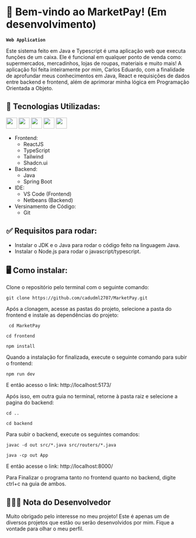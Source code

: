# 🛒 Bem-vindo ao MarketPay! (Em desenvolvimento)

**`Web Application`**

Este sistema feito em Java e Typescript é uma aplicação web que executa funções de um caixa. Ele é funcional em qualquer ponto de venda como: supermercados, mercadinhos, lojas de roupas, materiais e muito mais! A aplicação foi feita inteiramente por mim, Carlos Eduardo, com a finalidade de aprofundar meus conhecimentos em Java, React e requisições de dados entre backend e frontend, além de aprimorar minha lógica em Programação Orientada a Objeto.

## 🤖 Tecnologias Utilizadas:

<img width="30" src="https://cdn.jsdelivr.net/gh/devicons/devicon@latest/icons/react/react-original.svg" /> <img width="30" src="https://cdn.jsdelivr.net/gh/devicons/devicon@latest/icons/typescript/typescript-original.svg" /> <img width="30" src="https://cdn.jsdelivr.net/gh/devicons/devicon@latest/icons/java/java-original.svg" /> <img width="30" src="https://cdn.jsdelivr.net/gh/devicons/devicon@latest/icons/vscode/vscode-original.svg" /> <img width="30" src="https://cdn.jsdelivr.net/gh/devicons/devicon@latest/icons/git/git-original.svg" />

* Frontend:
  * ReactJS
  * TypeScript
  * Tailwind
  * Shadcn.ui
* Backend:
  * Java
  * Spring Boot
* IDE:
  * VS Code (Frontend)
  * Netbeans (Backend)
* Versinamento de Código:
  * Git

## ✅ Requisitos para rodar:

* Instalar o JDK e o Java para rodar o código feito na linguagem Java.
* Instalar o Node.js para rodar o javascript/typescript.

## 🖥️ Como instalar:

Clone o repositório pelo terminal com o seguinte comando: 
```
git clone https://github.com/cadudml2707/MarketPay.git
```

Após a clonagem, acesse as pastas do projeto, selecione a pasta do frontend e instale as dependências do projeto:
```
 cd MarketPay
```
```
cd frontend
```
```
npm install
```

Quando a instalação for finalizada, execute o seguinte comando para subir o frontend:
```
npm run dev
```

E então acesso o link: http://localhost:5173/

Após isso, em outra guia no terminal, retorne à pasta raiz e selecione a pagina do backend:
```
cd ..
```
```
cd backend
```
Para subir o backend, execute os seguintes comandos:
```
javac -d out src/*.java src/routers/*.java
```
```
java -cp out App
```
E então acesse o link: http://localhost:8000/

Para Finalizar o programa tanto no frontend quanto no backend, digite ctrl+c na guia de ambos.

## 👨🏻‍💻 Nota do Desenvolvedor

Muito obrigado pelo interesse no meu projeto! Este é apenas um de diversos projetos que estão ou serão desenvolvidos por mim. Fique a vontade para olhar o meu perfil.
